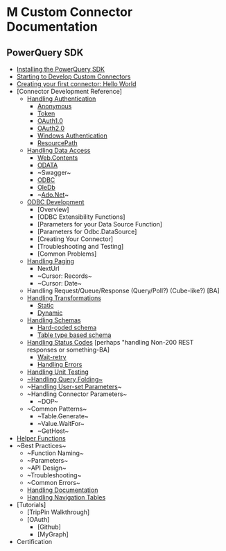# M Custom Connector Documentation

## PowerQuery SDK

* [Installing the PowerQuery SDK](InstallingSDK.md)
* [Starting to Develop Custom Connectors](StartingToDevelopCustomConnectors.md)
* [Creating your first connector: Hello World](CreatingFirstConnector.md)
* [Connector Development Reference]
    * [Handling Authentication](HandlingAuthentication.md)
    	* [Anonymous](ImplicitAuthentication.md)
    	* [Token](KeyAuthentication.md)
    	* [OAuth1.0](OAuth1.0Authentication.md)
    	* [OAuth2.0](OAuth2.0Authentication.md)
        * [Windows Authentication](WindowsAuthentication.md)
        * [ResourcePath](ResourcePath.md)
    * [Handling Data Access](HandlingDataAccess.md)
    	* [Web.Contents](Web.Contents.md)
    	* [ODATA](Odata.Feed.md)
    	* ~Swagger~
    	* [ODBC](Odbc.DataSource.md)
        * [OleDb](OleDb.DataSource.md)
        * ~[Ado.Net](AdoDotNet.DataSource.md)~
    * [ODBC Development](odbc.md)
        * [Overview]
        * [ODBC Extensibility Functions]
        * [Parameters for your Data Source Function]
        * [Parameters for Odbc.DataSource]
        * [Creating Your Connector]
        * [Troubleshooting and Testing]
        * [Common Problems]
    * [Handling Paging](HandlingPaging.md)
    	* NextUrl
    	* ~Cursor: Records~
    	* ~Cursor: Date~
    * Handling Request/Queue/Response (Query/Poll?) (Cube-like?) [BA]
    * [Handling Transformations](Transformations.md)
    	* [Static](Transformations.md#static-transformations)
    	* [Dynamic](Transformations.md#dynamic-transformations)
    * [Handling Schemas](HandlingSchema.md)
    	* [Hard-coded schema](HandlingSchema.md#simple-hardcoded-approach)
    	* [Table type based schema](HandlingSchema.md#sophisticated-approach)
    * [Handling Status Codes](HandlingStatusCodes.md) [perhaps "handling Non-200 REST responses or something-BA]
    	* [Wait-retry](WaitRetry.md)
    	* [Handling Errors](HandlingErrors.md)
    * [Handling Unit Testing](HandlingUnitTesting.md)
    * [~Handling Query Folding~](HandlingQueryFolding.md)
    * ~[Handling User-set Parameters](HandlingParameters.md)~
    * ~Handling Connector Parameters~
    	* ~DOP~
    * ~Common Patterns~
    	* ~Table.Generate~
    	* ~Value.WaitFor~
    	* ~GetHost~
* [Helper Functions](helper-functions.md)
* ~Best Practices~
    * ~Function Naming~
    * ~Parameters~
    * ~API Design~
    * ~Troubleshooting~
    * ~Common Errors~
    * [Handling Documentation](HandlingDocumentation.md)
    * [Handling Navigation Tables](HandlingNavigationTables.md)
* [Tutorials]
    * [TripPin Walkthrough]
    * [OAuth]
        * [Github]
        * [MyGraph]
* Certification

